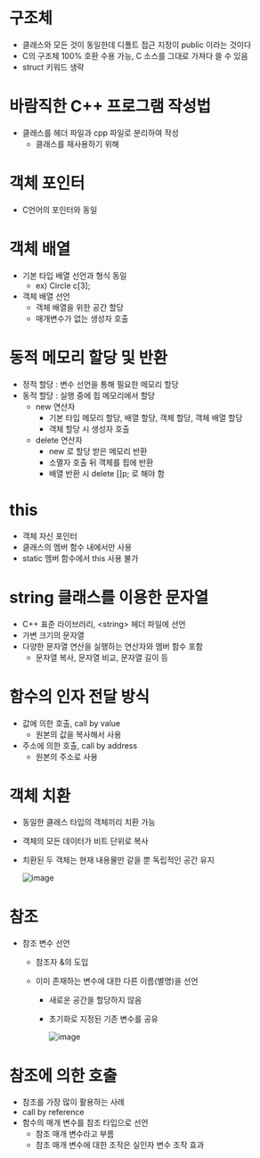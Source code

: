 # 구조체

* 클래스와 모든 것이 동일한데 디폴트 접근 지정이 public 이라는 것이다
* C의 구조체 100% 호환 수용 가능, C 소스를 그대로 가져다 쓸 수 있음
* struct 키워드 생략

# 바람직한 C++ 프로그램 작성법

* 클래스를 헤더 파일과 cpp 파일로 분리하여 작성
  * 클래스를 재사용하기 위해

# 객체 포인터

* C언어의 포인터와 동일

# 객체 배열

* 기본 타입 배열 선언과 형식 동일
  * ex) Circle c[3];
* 객체 배열 선언
  * 객체 배열을 위한 공간 할당
  * 매개변수가 없는 생성자 호출

# 동적 메모리 할당 및 반환

* 정적 할당 : 변수 선언을 통해 필요한 메모리 할당
* 동적 할당 : 실행 중에 힙 메모리에서 할당
  * new 연산자
    * 기본 타입 메모리 할당, 배열 할당, 객체 할당, 객체 배열 할당
    * 객체 할당 시 생성자 호출
  * delete 연산자
    * new 로 할당 받은 메모리 반환
    * 소멸자 호출 뒤 객체를 힙에 반환
    * 배열 반환 시 delete []p; 로 해야 함

# this

* 객체 자신 포인터
* 클래스의 멤버 함수 내에서만 사용
* static 멤버 함수에서 this 사용 불가

# string 클래스를 이용한 문자열

* C++ 표준 라이브러리, <string\> 헤더 파일에 선언
* 가변 크기의 문자열
* 다양한 문자열 연산을 실행하는 연산자와 멤버 함수 포함
  * 문자열 복사, 문자열 비교, 문자열 길이 등

# 함수의 인자 전달 방식

* 값에 의한 호출, call by value
  * 원본의 값을 복사해서 사용
* 주소에 의한 호출, call by address
  * 원본의 주소로 사용

# 객체 치환

* 동일한 클래스 타입의 객체끼리 치환 가능

* 객체의 모든 데이터가 비트 단위로 복사

* 치환된 두 객체는 현재 내용물만 같을 뿐 독립적인 공간 유지

  ![image](https://user-images.githubusercontent.com/75933619/133387920-5ccb4851-a9fb-4c1e-9669-ee726ad3cd63.png)

# 참조

* 참조 변수 선언

  * 참조자 &의 도입

  * 이미 존재하는 변수에 대한 다른 이름(별명)을 선언

    * 새로운 공간을 할당하지 않음

    * 초기화로 지정된 기존 변수를 공유

      ![image](https://user-images.githubusercontent.com/75933619/133387530-b6b1e23b-289a-4c73-b232-254de379125c.png)

# 참조에 의한 호출

* 참조를 가장 많이 활용하는 사례
* call by reference
* 함수의 매개 변수를 참조 타입으로 선언
  * 참조 매개 변수라고 부름
  * 참조 매개 변수에 대한 조작은 실인자 변수 조작 효과

